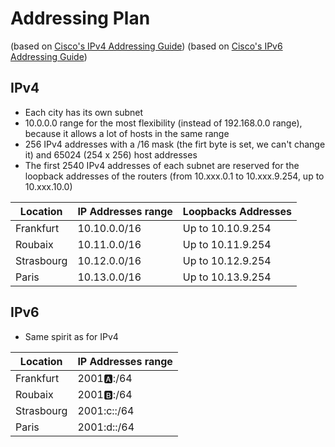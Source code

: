 # Addressing Plan

(based on [Cisco's IPv4 Addressing Guide](https://www.cisco.com/c/dam/en/us/solutions/collateral/enterprise/design-zone-smart-business-architecture/sba_ipAddr_dg.pdf))
(based on [Cisco's IPv6 Addressing Guide](https://www.cisco.com/c/dam/en/us/solutions/collateral/enterprise/design-zone-government/sbaBN_IPv6addrG.pdf))

## IPv4

- Each city has its own subnet
- 10.0.0.0 range for the most flexibility (instead of 192.168.0.0 range), because it allows a lot of hosts in the same range
- 256 IPv4 addresses with a /16 mask (the firt byte is set, we can't change it) and 65024 (254 x 256) host addresses
- The first 2540 IPv4 addresses of each subnet are reserved for the loopback addresses of the routers (from 10.xxx.0.1 to 10.xxx.9.254, up to 10.xxx.10.0)

| Location   	| IP Addresses range 	| Loopbacks Addresses 	|
|------------	|--------------------	|---------------------	|
| Frankfurt  	| 10.10.0.0/16       	| Up to 10.10.9.254   	|
| Roubaix    	| 10.11.0.0/16      	| Up to 10.11.9.254   	|
| Strasbourg 	| 10.12.0.0/16      	| Up to 10.12.9.254   	|
| Paris      	| 10.13.0.0/16      	| Up to 10.13.9.254   	|

## IPv6

- Same spirit as for IPv4

| Location   	| IP Addresses range 	|
|------------	|--------------------	|
| Frankfurt  	| 2001:a::/64       	|
| Roubaix    	| 2001:b::/64       	|
| Strasbourg 	| 2001:c::/64       	|
| Paris      	| 2001:d::/64       	|
